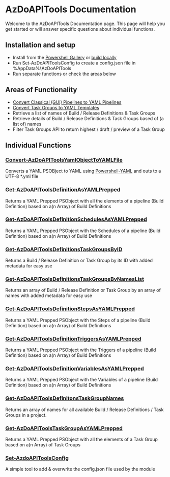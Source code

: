 # AzDoAPITools Documentation

Welcome to the AzDoAPITools Documentation page. This page will help you get started or will answer specific questions about individual functions.

## Installation and setup

- Install from the [Powershell Gallery](https://www.powershellgallery.com/packages/AzdoAPITools) or [build locally](././readme.md/#how-to-build-local)
- Run Set-AzDoAPIToolsConfig to create a config.json file in %AppData%\AzDoAPITools
- Run separate functions or check the areas below

## Areas of Functionality

- [Convert Classical (GUI) Pipelines to YAML Pipelines](/docs/classic-to-yaml-conversion.md)
- [Convert Task Groups to YAML Templates](/docs/classic-to-yaml-conversion.md)
- Retrieve a list of names of Build / Release Definitions & Task Groups
- Retrieve details of Build / Release Definitions & Task Groups based of (a list of) names
- Filter Task Groups API to return highest / draft / preview of a Task Group

## Individual Functions

### [Convert-AzDoAPIToolsYamlObjectToYAMLFile](/docs/functions/Convert-AzDoAPIToolsYamlObjectToYAMLFile.md)

Converts a YAML PSOBject to YAML using [Powershell-YAML](https://www.powershellgallery.com/packages/powershell-yaml) and outs to a UTF-8 \*.yml file

### [Get-AzDoAPIToolsDefinitionAsYAMLPrepped](/docs/functions/Get-AzDoAPIToolsDefinitionAsYAMLPrepped.md)

Returns a YAML Prepped PSObject with all the elements of a pipeline (Build Definition) based on a(n Array) of Build Definitions

### [Get-AzDoAPIToolsDefinitionSchedulesAsYAMLPrepped](/docs/functions/Get-AzDoAPIToolsDefinitionSchedulesAsYAMLPrepped.md)

Returns a YAML Prepped PSObject with the Schedules of a pipeline (Build Definition) based on a(n Array) of Build Definitions

### [Get-AzDoAPIToolsDefinitionsTaskGroupsByID](/docs/functions/Get-AzDoAPIToolsDefinitionsTaskGroupsByID.md)

Returns a Build / Release Definition or Task Group by its ID with added metadata for easy use

### [Get-AzDoAPIToolsDefinitionsTaskGroupsByNamesList](/docs/functions/Get-AzDoAPIToolsDefinitionsTaskGroupsByNamesList.md)

Returns an array of Build / Release Definition or Task Group by an array of names with added metadata for easy use

### [Get-AzDoAPIToolsDefinitionStepsAsYAMLPrepped](/docs/functions/Get-AzDoAPIToolsDefinitionStepsAsYAMLPrepped.md)

Returns a YAML Prepped PSObject with the Steps of a pipeline (Build Definition) based on a(n Array) of Build Definitions

### [Get-AzDoAPIToolsDefinitionTriggersAsYAMLPrepped](/docs/functions/Get-AzDoAPIToolsDefinitionTriggersAsYAMLPrepped.md)

Returns a YAML Prepped PSObject with the Triggers of a pipeline (Build Definition) based on a(n Array) of Build Definitions

### [Get-AzDoAPIToolsDefinitionVariablesAsYAMLPrepped](/docs/functions/Get-AzDoAPIToolsDefinitionVariablesAsYAMLPrepped.md)

Returns a YAML Prepped PSObject with the Variables of a pipeline (Build Definition) based on a(n Array) of Build Definitions

### [Get-AzDoAPIToolsDefinitonsTaskGroupNames](/docs/functions/Get-AzDoAPIToolsDefinitonsTaskGroupNames.md)

Returns an array of names for all available Build / Release Definitions / Task Groups in a project.

### [Get-AzDoAPIToolsTaskGroupAsYAMLPrepped](/docs/functions/Get-AzDoAPIToolsTaskGroupAsYAMLPrepped.md)

Returns a YAML Prepped PSObject with all the elements of a Task Group based on a(n Array) of Task Groups

### [Set-AzdoAPIToolsConfig](/docs/functions/Set-AzdoAPIToolsConfig.md)

A simple tool to add & overwrite the config.json file used by the module
